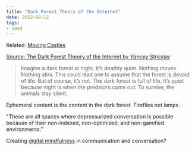 ```yaml
---
title: "Dark Forest Theory of the Internet"
date: 2022-02-12
tags:
- seed
---
```


Related: [Moving Castles](thoughts/Moving%20Castles.md)

[Source: The Dark Forest Theory of the Internet by *Yancey Strickler*](https://onezero.medium.com/the-dark-forest-theory-of-the-internet-7dc3e68a7cb1)

> Imagine a dark forest at night. It’s deathly quiet. Nothing moves. Nothing stirs. This could lead one to assume that the forest is devoid of life. But of course, it’s not. The dark forest is full of life. It’s quiet because night is when the predators come out. To survive, the animals stay silent.

Ephemeral content is the content in the dark forest. Fireflies not lamps.

"These are all spaces where depressurized conversation is possible because of their non-indexed, non-optimized, and non-gamified environments."

Creating [digital mindfulness](thoughts/digital%20mindfulness.md) in communication and conversation?